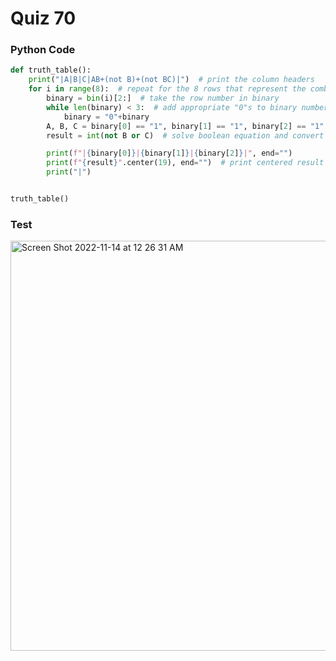 # Quiz 70

### Python Code
```.py
def truth_table():
    print("|A|B|C|AB+(not B)+(not BC)|")  # print the column headers
    for i in range(8):  # repeat for the 8 rows that represent the combinations of three variables
        binary = bin(i)[2:]  # take the row number in binary
        while len(binary) < 3:  # add appropriate "0"s to binary number to make sure each number is 3 digits
            binary = "0"+binary
        A, B, C = binary[0] == "1", binary[1] == "1", binary[2] == "1"  # convert integer to boolean
        result = int(not B or C)  # solve boolean equation and convert back to integer

        print(f"|{binary[0]}|{binary[1]}|{binary[2]}|", end="")
        print(f"{result}".center(19), end="")  # print centered result in column
        print("|")


truth_table()
```

### Test

<img width="656" alt="Screen Shot 2022-11-14 at 12 26 31 AM" src="https://user-images.githubusercontent.com/89366878/201529783-2f8a25df-caec-4e2a-a262-f2b3e27873bc.png">
